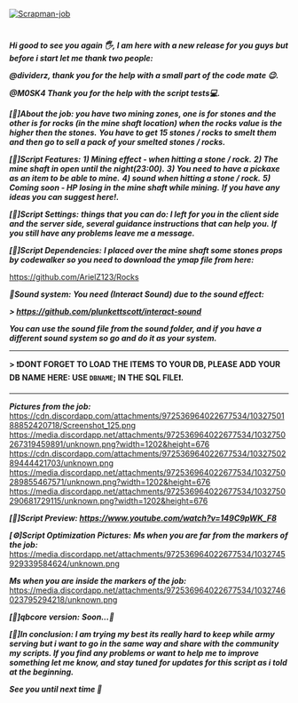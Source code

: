 [![Scrapman-job](https://img.shields.io/badge/Lua-Fivem-orange)](https://img.shields.io/badge/Lua-Fivem-orange)
#
***Hi good to see you again :raised_hand_with_fingers_splayed:, I am here with a new release for you guys but before i start let me thank two people:***

***@dividerz, thank you for the help with a small part of the code mate :wink:.***

***@M0SK4 Thank you for the help with the script tests💻.***

***[📕]About the job: you have two mining zones, one is for stones and the other is for rocks (in the mine shaft location) when the rocks value is the higher then the stones.***
***You have to get 15 stones / rocks to smelt them and then go to sell a pack of your smelted stones / rocks.***

***[📕]Script Features:***
***1) Mining effect - when hitting a stone / rock.***
***2) The mine shaft in open until the night(23:00).***
***3) You need to have a pickaxe as an item to be able to mine.***
***4) sound when hitting a stone / rock.***
***5) Coming soon - HP losing in the mine shaft while mining.***
***If you have any ideas you can suggest here!.***

***[📕]Script Settings:***
***things that you can do: I left for you in the client side and the server side, several guidance instructions that can help you.***
***If you still have any problems leave me a message.***

***[📕]Script Dependencies:***
***I placed over the mine shaft some stones props by codewalker so you need to download the ymap file from here:***

https://github.com/ArielZ123/Rocks

***📣Sound system:***
***You need (Interact Sound) due to the sound effect:***

***> https://github.com/plunkettscott/interact-sound***

***You can use the sound file from the sound folder, and if you have a different sound system so go and do it as your system.***

***

**> ❗️DONT FORGET TO LOAD THE ITEMS TO YOUR DB, PLEASE ADD YOUR DB NAME HERE: USE `DBNAME`; IN THE SQL FILE❗️.**

***

***Pictures from the job:***
https://cdn.discordapp.com/attachments/972536964022677534/1032750188852420718/Screenshot_125.png
https://media.discordapp.net/attachments/972536964022677534/1032750267319459891/unknown.png?width=1202&height=676
https://cdn.discordapp.com/attachments/972536964022677534/1032750289444421703/unknown.png
https://media.discordapp.net/attachments/972536964022677534/1032750289855467571/unknown.png?width=1202&height=676
https://media.discordapp.net/attachments/972536964022677534/1032750290681729115/unknown.png?width=1202&height=676

***[📕]Script Preview: https://www.youtube.com/watch?v=149C9pWK_F8***

***[⚙️]Script Optimization Pictures:***
***Ms when you are far from the markers of the job:*** 
https://media.discordapp.net/attachments/972536964022677534/1032745929339584624/unknown.png

***Ms when you are inside the markers of the job:*** 
https://media.discordapp.net/attachments/972536964022677534/1032746023795294218/unknown.png

***[🔎]qbcore version:***
***Soon...📏***

***[📕]In conclusion: I am trying my best its really hard to keep while army serving but i want to go in the same way and share with the community my scripts.
 If you find any problems or want to help me to improve something let me know, and stay tuned for updates for this script as i told at the beginning.***

***See you until next time :wave:***
